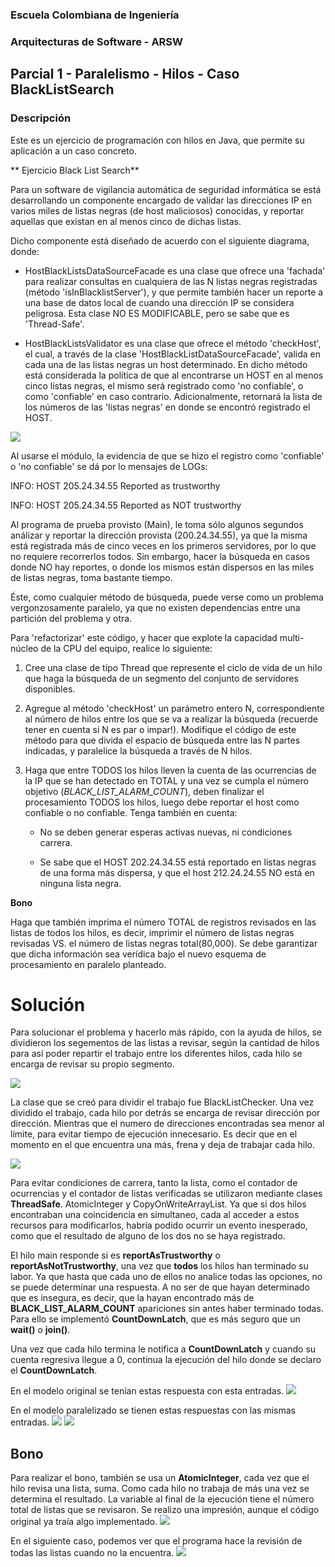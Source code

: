 
### Escuela Colombiana de Ingeniería
### Arquitecturas de Software - ARSW
## Parcial 1 - Paralelismo - Hilos - Caso BlackListSearch

### Descripción
  Este es un ejercicio de programación con hilos en Java, que permite su aplicación a un caso concreto.
  
** Ejercicio Black List Search**


Para un software de vigilancia automática de seguridad informática se está desarrollando un componente encargado de validar las direcciones IP en varios miles de listas negras (de host maliciosos) conocidas, y reportar aquellas que existan en al menos cinco de dichas listas. 

Dicho componente está diseñado de acuerdo con el siguiente diagrama, donde:

- HostBlackListsDataSourceFacade es una clase que ofrece una 'fachada' para realizar consultas en cualquiera de las N listas negras registradas (método 'isInBlacklistServer'), y que permite también hacer un reporte a una base de datos local de cuando una dirección IP se considera peligrosa. Esta clase NO ES MODIFICABLE, pero se sabe que es 'Thread-Safe'.

- HostBlackListsValidator es una clase que ofrece el método 'checkHost', el cual, a través de la clase 'HostBlackListDataSourceFacade', valida en cada una de las listas negras un host determinado. En dicho método está considerada la política de que al encontrarse un HOST en al menos cinco listas negras, el mismo será registrado como 'no confiable', o como 'confiable' en caso contrario. Adicionalmente, retornará la lista de los números de las 'listas negras' en donde se encontró registrado el HOST.

![](img/Model.png)

Al usarse el módulo, la evidencia de que se hizo el registro como 'confiable' o 'no confiable' se dá por lo mensajes de LOGs:

INFO: HOST 205.24.34.55 Reported as trustworthy

INFO: HOST 205.24.34.55 Reported as NOT trustworthy


Al programa de prueba provisto (Main), le toma sólo algunos segundos análizar y reportar la dirección provista (200.24.34.55), ya que la misma está registrada más de cinco veces en los primeros servidores, por lo que no requiere recorrerlos todos. Sin embargo, hacer la búsqueda en casos donde NO hay reportes, o donde los mismos están dispersos en las miles de listas negras, toma bastante tiempo.

Éste, como cualquier método de búsqueda, puede verse como un problema vergonzosamente paralelo, ya que no existen dependencias entre una partición del problema y otra.

Para 'refactorizar' este código, y hacer que explote la capacidad multi-núcleo de la CPU del equipo, realice lo siguiente:

1. Cree una clase de tipo Thread que represente el ciclo de vida de un hilo que haga la búsqueda de un segmento del conjunto de servidores disponibles.

2. Agregue al método 'checkHost' un parámetro entero N, correspondiente al número de hilos entre los que se va a realizar la búsqueda (recuerde tener en cuenta si N es par o impar!). Modifique el código de este método para que divida el espacio de búsqueda entre las N partes indicadas, y paralelice la búsqueda a través de N hilos.

3. Haga que entre TODOS los hilos lleven la cuenta de las ocurrencias de la IP que se han detectado en TOTAL y una vez se cumpla el número objetivo (_BLACK_LIST_ALARM_COUNT_), deben finalizar el procesamiento TODOS los hilos, luego debe reportar el host como confiable o no confiable. Tenga también en cuenta:  

	* No se deben generar esperas activas nuevas, ni condiciones carrera. 
	
	* Se sabe que el HOST 202.24.34.55 está reportado en listas negras de una forma más dispersa, y que el host 212.24.24.55 NO está en ninguna lista negra.


**Bono**

Haga que también imprima el número TOTAL de registros revisados en las listas de todos los hilos, es decir, imprimir el número de listas negras revisadas VS. el número de listas negras total(80,000). Se debe garantizar que dicha información sea verídica bajo el nuevo esquema de procesamiento en paralelo planteado.

# Solución
Para solucionar el problema y hacerlo más rápido, con la ayuda de hilos, se dividieron los segementos de las listas a revisar, según la cantidad de hilos
para así poder repartir el trabajo entre los diferentes hilos, cada hilo se encarga de revisar su propio segmento.

![](img/divison-hilos.png)

La clase que se creó para dividir el trabajo fue BlackListChecker.
Una vez dividido el trabajo, cada hilo por detrás se encarga de revisar dirección por dirección. Mientras que el numero de direcciones encontradas
sea menor al límite, para evitar tiempo de ejecución innecesario. Es decir que en el momento en el que encuentra una más, frena y deja de trabajar cada hilo.

![](img/checker-class.png)

Para evitar condiciones de carrera, tanto la lista, como el contador de ocurrencias y el contador de listas verificadas
se utilizaron mediante clases **ThreadSafe**. AtomicInteger y CopyOnWriteArrayList. Ya que si dos hilos encontraban una coincidencia en simultaneo, 
cada al acceder a estos recursos para modificarlos, habría podido ocurrir un evento inesperado, como que el resultado de alguno de los dos no se haya registrado.

El hilo main responde si es **reportAsTrustworthy** o **reportAsNotTrustworthy**, una vez que **todos** los hilos han terminado su labor. Ya que hasta que cada uno de ellos no analice todas las opciones,
no se puede determinar una respuesta. A no ser de que hayan determinado que es insegura, es decir, que la hayan encontrado más de **BLACK_LIST_ALARM_COUNT** apariciones sin antes haber terminado todas.
Para ello se implementó **CountDownLatch**, que es más seguro que un **wait()** o **join()**.

Una vez que cada hilo termina le notifica a **CountDownLatch** y cuando su cuenta regresiva llegue a 0, continua la ejecución del hilo donde se declaro el **CountDownLatch**.

En el modelo original se tenían estas respuesta con esta entradas.
![](img/solucion-original.png)

En el modelo paralelizado se tienen estas respuestas con las mismas entradas.
![](img/solucion-hilos-1.png)
![](img/solucion-hilos-2.png)

## Bono
Para realizar el bono, también se usa un **AtomicInteger**, cada vez que el hilo revisa una lista, suma. Como cada hilo no trabaja de más una vez se determina el resultado. La variable al final de la ejecución tiene el número total de listas que se revisaron.
Se realizo una impresión, aunque el código original ya traía algo implementado.
![](img/bono-code.png)

En el siguiente caso, podemos ver que el programa hace la revisión de todas las listas cuando no la encuentra.
![](img/bono-result.png)
